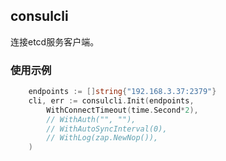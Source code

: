 ## consulcli

连接etcd服务客户端。

### 使用示例

```go
	endpoints := []string{"192.168.3.37:2379"}
    cli, err := consulcli.Init(endpoints,
        WithConnectTimeout(time.Second*2),
        // WithAuth("", ""),
        // WithAutoSyncInterval(0),
        // WithLog(zap.NewNop()),
	)
```
